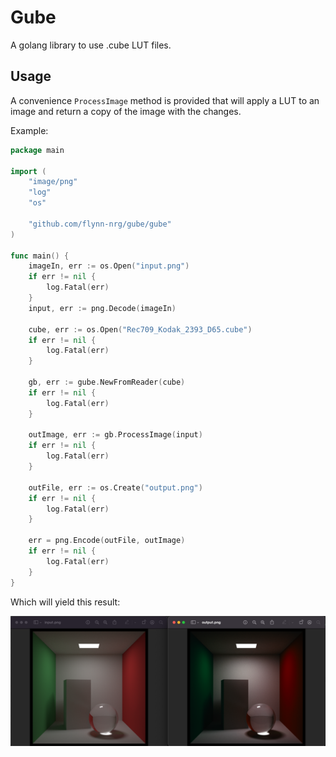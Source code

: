# Gube

A golang library to use .cube LUT files.

## Usage

A convenience `ProcessImage` method is provided that will apply a LUT to an image and return a copy of the image with the changes.

Example:

```go
package main

import (
	"image/png"
	"log"
	"os"

	"github.com/flynn-nrg/gube/gube"
)

func main() {
	imageIn, err := os.Open("input.png")
	if err != nil {
		log.Fatal(err)
	}
	input, err := png.Decode(imageIn)

	cube, err := os.Open("Rec709_Kodak_2393_D65.cube")
	if err != nil {
		log.Fatal(err)
	}

	gb, err := gube.NewFromReader(cube)
	if err != nil {
		log.Fatal(err)
	}

	outImage, err := gb.ProcessImage(input)
	if err != nil {
		log.Fatal(err)
	}

	outFile, err := os.Create("output.png")
	if err != nil {
		log.Fatal(err)
	}

	err = png.Encode(outFile, outImage)
	if err != nil {
		log.Fatal(err)
	}
}
```

Which will yield this result:

![Comparison before and after applying the Rec709_Kodak_2393_D65 3D LUT](./images/lut_before_after.png "Cornell box with LUT applied")
